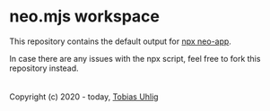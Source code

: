 # neo.mjs workspace
This repository contains the default output for <a href="https://github.com/neomjs/create-app">npx neo-app</a>.

In case there are any issues with the npx script, feel free to fork this repository instead.
<br>
<br>
<br>
Copyright (c) 2020 - today, <a href="https://www.linkedin.com/in/tobiasuhlig/">Tobias Uhlig</a>